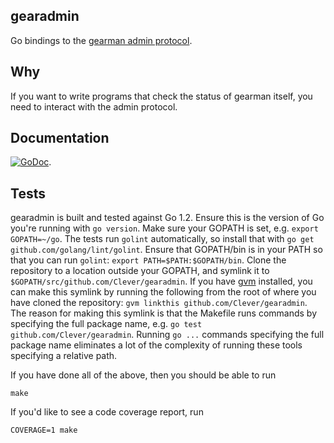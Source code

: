 ## gearadmin

Go bindings to the [gearman admin protocol](http://gearman.info/protocol/text.html).

## Why

If you want to write programs that check the status of gearman itself, you need to interact with the admin protocol.

## Documentation

[![GoDoc](https://godoc.org/github.com/Clever/gearadmin?status.png)](https://godoc.org/github.com/Clever/gearadmin).

## Tests

gearadmin is built and tested against Go 1.2.
Ensure this is the version of Go you're running with `go version`.
Make sure your GOPATH is set, e.g. `export GOPATH=~/go`.
The tests run `golint` automatically, so install that with `go get github.com/golang/lint/golint`.
Ensure that GOPATH/bin is in your PATH so that you can run `golint`: `export PATH=$PATH:$GOPATH/bin`.
Clone the repository to a location outside your GOPATH, and symlink it to `$GOPATH/src/github.com/Clever/gearadmin`.
If you have [gvm](https://github.com/moovweb/gvm) installed, you can make this symlink by running the following from the root of where you have cloned the repository: `gvm linkthis github.com/Clever/gearadmin`.
The reason for making this symlink is that the Makefile runs commands by specifying the full package name, e.g. `go test github.com/Clever/gearadmin`.
Running `go ...` commands specifying the full package name eliminates a lot of the complexity of running these tools specifying a relative path.

If you have done all of the above, then you should be able to run

```
make
```

If you'd like to see a code coverage report, run

```
COVERAGE=1 make
```
